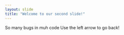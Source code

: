 ```yaml
---
layout: slide
title: "Welcome to our second slide!"
---
```

So many bugs in muh code
Use the left arrow to go back!
